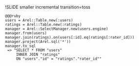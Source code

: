 !SLIDE smaller incremental transition=toss

    @@@ruby
    users = Arel::Table.new(:users)
    ratings = Arel::Table.new(:ratings)
    manager = Arel::SelectManager.new(users.engine)
    manager.from(users)
    manager.join(ratings).on(users[:id].eq(ratings[:rater_id]))
    manager.project(Arel.sql('*'))
    manager.to_sql
     => "SELECT * FROM "users" 
         INNER JOIN "ratings" 
         ON "users"."id" = "ratings"."rater_id""
    
